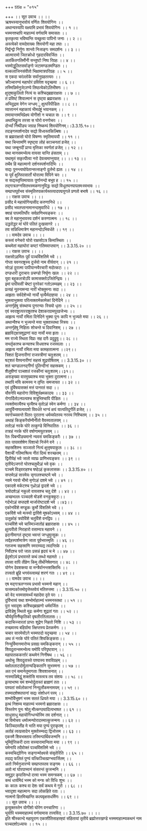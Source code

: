 +++
title = "०१५"

+++
।। सूत उवाच ।। ।।  
ऋषभस्यानुभावोयं वर्णितः शिवयोगिनः ।।  
अथान्यस्यापि वक्ष्यामि प्रभावं शिवयोगिनः ।। १ ।।  
भस्मनश्चापि माहात्म्यं वर्णयामि समासतः ।।  
कृतकृत्या भविष्यन्ति यच्छुत्वा पापिनो जनाः ।। २ ।।  
अस्त्येको वामदेवाख्यः शिवयोगी महा तपाः ।।  
निर्द्वन्द्वो निर्गुणः शान्तो निःसङ्गः समदर्शनः ।। ३ ।।  
आत्मारामो जितक्रोधो गृहदारविवर्जितः ।।  
अतर्कितगतिर्मौनी सन्तुष्टो निष्प रिग्रहः ।। ४ ।।  
भस्मोद्धूलितसर्वाङ्गो जटामण्डलमण्डितः ।।  
वल्कलाजिनसंवीतो भिक्षामात्रपरिग्रहः ।। ५ ।।  
स एकदा चरंल्लोके सर्वानुग्रहतत्परः ।।  
क्रौञ्चारण्यं महाघोरं प्रविवेश यदृच्छया ।। ६ ।।  
तस्मिन्निर्मनुजेऽरण्ये तिष्ठत्येकोऽतिभीषणः ।।  
क्षुत्तृषाकुलितो नित्यं यः कश्चिद्ब्रह्मराक्षसः ।। ७ ।।  
तं प्रविष्टं शिवात्मानं स दृष्ट्वा ब्रह्मराक्षसः ।।  
अभिदुद्राव वेगेन जग्धम्ु क्षुत्परिपीडितः ।। ८ ।।  
व्यात्ताननं महाकायं भीमदंष्ट्रं भयानकम् ।।  
तमायान्तमभिप्रेक्ष्य योगीशो न चचाल सः ।। ९ ।।  
अथाभिद्रुत्य तरसा स घोरो वनगोचरः ।।  
दोर्भ्यां निष्पीड्य जग्राह निष्कम्पं शिवयोगिनम्।।3.3.15.१०।।  
तदङ्गस्पर्शनादेव सद्यो विध्वस्तकिल्बिषः ।।  
स ब्रह्मराक्षसो घोरो विषण्णः स्मृतिमाययौ ।। ११ ।।  
यथा चिन्तामणिं स्पृष्ट्वा लोहं काञ्चनतां व्रजेत् ।।  
यथा जम्बूनदीं प्राप्य मृत्तिका स्वर्णतां व्रजेत् ।। १२ ।।  
यथा मानसमभ्येत्य वायसा यान्ति हंसताम् ।।  
यथामृतं सकृत्पीत्वा नरो देवत्वमाप्नुयात् ।। ।। १३ ।।  
तथैव हि महात्मानो दर्शनस्पर्शनादिभिः ।।  
सद्यः पुनन्त्यघोपेतान्सत्सङ्गो दुर्लभो ह्यतः ।। १४ ।।  
यः पूर्वं क्षुत्पिपासार्तो घोरात्मा विपिने चरः ।।  
स सद्यस्तृप्तिमायातः पूर्णानन्दो बभूव ह ।। १५ ।।  
तद्गात्रलग्नसितभस्मकणानुविद्धः सद्यो विधूतघनपापतमःस्वभावः ।।  
सम्प्राप्तपूर्वभव संस्मृतिरुग्रकार्यस्तत्पादपद्मयुगले प्रणतो बभाषे ।। १६ ।।  
।। राक्षस उवाच ।। ।।  
प्रसीद मे महायोगिन्प्रसीद करुणानिधे ।।  
प्रसीद भवतप्तानामानन्दामृवारिधे ।। १७ ।।  
क्वाहं पापमतिर्घोरः सर्वप्राणिभयङ्करः ।।  
क्व ते महानुभावस्य दर्शनं करुणात्मनः ।। १८ ।।  
उद्धरोद्धर मां घोरे पतितं दुःखसागरे ।।  
तव सन्निधिमात्रेण महानन्दोऽभिवर्धते ।। १९ ।।  
।। वामदेव उवाच ।। ।।  
कस्त्वं वनेचरो घोरो राक्षसोऽत्र किमास्थितः ।।  
कथमेतां महाघोरां कष्टां गतिमवाप्तवान् ।। 3.3.15.२० ।।  
।। राक्षस उवाच ।। ।।  
राक्षसोऽहमितः पूर्वं पञ्चविंशतिमे भवे ।।  
गोप्ता यवनराष्ट्रस्य दुर्जयो नाम वीर्यवान् ।। २१ ।।  
सोऽहं दुरात्मा पापीयान्स्वैरचारी मदोत्कटः ।।  
दण्डधारी दुराचारः प्रचण्डो निर्घृणः खलः ।। २२ ।।  
युवा बहुकलत्रोऽपि कामासक्तोऽजितेन्द्रियः ।।  
इमां पापीयसीं चेष्टां पुनरेकां गतोऽस्म्यहम् ।। २३ ।।  
प्रत्यहं नूतनामन्या नारीं भोक्तुमनाः सदा ।।  
आहृताः सर्वदेशेभ्यो नार्यो भृत्यैर्मदाज्ञया ।। २४ ।।  
भुक्त्वाभुक्त्वा परित्यक्तामेकामेकां दिनेदिने ।।  
अन्तर्गृहेषु संस्थाप्य पुनरन्याः स्त्रियो धृताः ।। २५ ।।  
एवं स्वराष्ट्रात्परराष्ट्रतश्च देशाकरग्रामपुरव्रजेभ्यः ।।  
आहृत्य नार्यो रमिता दिनेदिने भुक्वा पुनः कापि न भुज्यते मया ।। २६ ।।  
अथान्यैश्च न भुज्यन्ते मया भुक्तास्तथा स्त्रियः ।।  
अन्तर्गृहेषु निहिताः शोचन्ते च दिवानिशम् ।। २७ ।।  
ब्रह्मविट्क्षत्रशूद्राणां यदा नार्यो मया हृताः ।।  
मम राज्ये स्थिता विप्राः सह दारैः प्रदुद्रुवुः।। २८ ।।  
सभर्तृकाश्च कन्याश्च विधवाश्च रजस्वलाः ।।  
आहृत्य नार्यो रमिता मया कामहतात्मना ।।२९।।  
त्रिशतं द्विजनारीणां राजस्त्रीणां चतुःशतम् ।।  
षट्शतं वैश्यनारीणां सहस्रं शूद्रयोषिताम् ।। 3.3.15.३० ।।  
शतं चाण्डालनद्गीर्णा पुलिन्दीनां सहस्रकम् ।।  
शैलूषीणां पञ्चशतं रजकीनां चतुःशतम्।।३१।।  
असङ्ख्या वारमुख्याश्च मया भुक्ता दुरात्मना।।  
तथापि मयि कामस्य न तृप्तिः समजायत ।। ३२ ।।  
एवं दुर्विषयासक्तं मत्तं पानरतं सदा ।।  
यौवनेपि महारोगा विविशुर्यक्ष्मकादयः ।। ३३ ।।  
रोगार्दितोऽनपत्यश्च शत्रुभिश्चापि पीडितः ।।  
त्यक्तोमात्यैश्च भृत्यैश्च मृतोऽहं स्वेन कर्मणा ।। ३४ ।।  
आयुर्विनश्यत्ययशो विवर्धते भाग्यं क्षयं यात्यतिदुर्गतिं व्रजेत् ।।  
स्वर्गाच्च्यवन्ते पितरः पुरातना धर्मव्यपेतस्य नरस्य निश्चितम् ।। ३५ ।।  
अथाहं किङ्करैर्याम्यैर्नीतो वैवस्वतालयम् ।।  
ततोऽहं नरके घोरे तत्कुण्डे विनिपातितः ।। ३६ ।।  
तत्राहं नरके घोरे वर्षाणामयुतत्रयम् ।।  
रेतः पिबन्पीड्यमानो न्यवसं यमकिङ्करैः ।। ३७ ।।  
ततः पापावशेषेण पिशाचो निर्जने वने ।।  
सहस्रशिश्नः सञ्जातो नित्यं क्षुत्तृषयाकुलः ।। ३८ ।।  
पैशाचीं गतिमाश्रित्य नीतं दिव्यं शरच्छतम् ।।  
द्वितीयेहं भवे जातो व्याघ्रः प्राणिभयङ्करः ।। ३९ ।।  
तृतीयेऽजगरो घोरश्चतुर्थेऽहं भवे वृकः ।।  
पञ्चमे विड्वराहश्च षष्ठेऽहं कृकलासकः ।। 3.3.15.४० ।।  
सप्तमेऽहं सारमेयः सृगालश्चाष्टमे भवे ।।  
नवमे गवयो भीमो मृगोऽहं दशमे भवे ।। ४१ ।।  
एकादशे मर्कटश्च गृध्रोऽहं द्वादशे भवे ।।  
त्रयोदशेऽहं नकुलो वायसश्च चतु र्दशे ।। ४२ ।।  
अच्छभल्लः पञ्चदशे षोडशे वनकुक्कुटः।।  
गर्दभोऽहं सप्तदशे मार्जारोष्टादशे भवे ।।४३।।  
एकोनविंशे मण्डूकः कूर्मो विंशतिमे भवे ।।  
एकविंशे भवे मत्स्यो द्वाविंशे मूषकोऽभवम् ।। ४४ ।।  
उलूकोहं त्रयोविंशे चतुर्विशे वनद्विपः ।।  
पञ्चविंशे भवे चास्मिञ्जातोहं ब्रह्मराक्षसः ।। ४५ ।।  
क्षुत्परीतो निराहारो वसाम्यत्र महावने ।।  
इदानीमागतं दृष्ट्वा भवन्तं जग्धुमुत्सुकः ।।  
त्वद्देहस्पर्शमात्रेण जाता पूर्वभवस्मृतिः ।। ४६ ।।  
गतजन्म सहस्राणि स्मराम्यद्य त्वदन्तिके ।।  
निर्वेदश्च परो जातः प्रसन्नं हृदयं च मे ।। ४७ ।।  
ईदृशोऽयं प्रभावस्ते कथं लब्धो महामते ।।  
तपसा वापि तीव्रेण किमु तीर्थनिषेवणात् ।। ४८ ।।  
योगेन देवशक्त्या वा मन्त्रैर्वानन्तशक्तिभिः ।।  
तत्त्वतो ब्रूहि भगवंस्त्वामहं शरणं गतः ।। ४९ ।।  
।। वामदेव उवाच ।। ।।  
एष मद्गात्रलग्नस्य प्रभावो भस्मनो महान् ।।  
यत्सम्पर्कात्तमोवृत्तेस्तवेयं मतिरुत्तमा ।। 3.3.15.५० ।।  
को वेद भस्मसामर्थ्यं महादेवा दृते परः ।।  
दुर्विभाव्यं यथा शम्भोर्माहात्म्यं भस्मनस्तथा ।। ५१ ।।  
पुरा भवादृशः कश्चिद्ब्राह्मणो धर्मवर्जितः ।।  
द्राविडेषु स्थितो मूढः कर्मणा शूद्रतां गतः ।। ५२ ।।  
चौर्यवृत्तिर्नैष्कृतिको वृषलीरतिलालसः।।  
कदाचिज्जारतां प्राप्तः शूद्रेण निहतो निशि ।। ५३ ।।  
तच्छवस्य बहिर्ग्रामा त्क्षिप्तस्य प्रेतकर्मणः ।।  
चचार सारमेयोंऽगे भस्मपादो यदृच्छया ।। ५४ ।।  
अथ तं नरके घोरे पतितं शिवकिङ्कराः।।  
निन्युर्विमानमारोप्य प्रसह्य यमकिङ्करान् ।। ५५ ।।  
शिवदूतान्समभ्येत्य यमोपि परिपृष्टवान् ।।  
महापातककर्त्तारं कथमेनं निनीषथ ।। ५६ ।।  
अथोचुः शिवदूतास्ते पश्यास्य शवविग्रहम् ।।  
वक्षोललाटदोर्मूलान्यङ्कितानि सुभस्मना ।। ५७ ।।  
अत एनं समानेतुमागताः शिवशासनात् ।।  
नास्मान्निषेद्धुं शक्तोसि मास्त्वत्र तव संशयः ।। ५८ ।।  
इत्याभाष्य यमं शम्भोर्दूतास्तं ब्राह्मणं ततः ।।  
पश्यतां सर्वलोकानां निन्युर्लोकमनामयम् ।। ५९ ।।  
तस्मादशेषपापानां सद्यः संशोधनं परम् ।।  
शम्भोर्विभूषणं भस्म सततं ध्रियते मया ।। 3.3.15.६० ।।  
इत्थं निशम्य माहात्म्यं भस्मनो ब्रह्मराक्षसः ।।  
विस्तरेण पुनः श्रोतु मौत्कण्ठ्यादित्यभाषत ।। ६१ ।।  
साधुसाधु महायोगिन्धन्योस्मि तव दर्शनात् ।।  
मां विमोचय धर्मात्मन्घोरादस्मात्कुजन्मनः ।। ६२ ।।  
किञ्चिदस्तीह मे भाति मया पुण्यं पुराकृतम् ।।  
अतोहं त्वत्प्रसादेन मुक्तोस्म्यद्य द्विजोत्तम ।। ६३ ।।  
एकस्मै शिवभक्ताय तस्मिन्पार्थिवजन्मनि ।।  
भूमिर्वृत्तिकरी दत्ता सस्यारामान्विता मया ।। ९९ ।।  
यमेनापि तदैवोक्तं पञ्चविंशतिमे भवे ।।  
कस्यचिद्योगिनः सङ्गान्मोक्ष्यसे संसृतेरिति ।। ६५ ।।  
तदद्य फलितं पुण्यं यत्किञ्चित्प्राग्भवार्जितम् ।।  
अतो निर्मनुजारण्ये सम्प्राप्तस्तव सङ्गमः ।। ६६ ।।  
अतो मां घोरपाप्मानं संसरन्तं कुजन्मनि ।।  
समुद्धर कृपासिन्धो दत्त्वा भस्म समन्त्रकम् ।। ६७ ।।  
कथं धार्यमिदं भस्म को मन्त्रः को विधिः शुभः ।।  
कः कालः कश्च वा देशः सर्वं कथय मे गुरो ।। ६८ ।।  
भवादृशा महात्मानः सदा लोकहिते रताः ।।  
नात्मनो हितमिच्छन्ति कल्पवृक्षसधर्मिणः ।। ६९ ।।  
।। सूत उवाच ।। ।।  
इत्युक्तस्तेन योगीशो घोरेण वनचारिणा ।।  
भूयोपि भस्ममाहात्म्यं वर्णयामास तत्त्ववित् ।। 3.3.15.७० ।। ।।  
इति श्रीस्कान्दे महापुराण एकाशीतिसाहस्र्यां संहितायां तृतीये ब्रह्मोत्तरखण्डे भस्ममाहात्म्यकथनं नाम पञ्चदशोऽध्यायः ।। १५ ।।